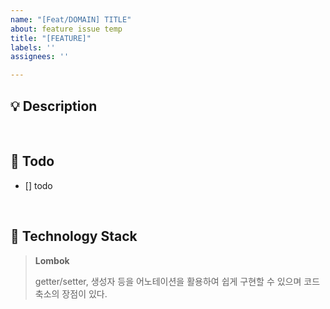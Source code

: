 ```yaml
---
name: "[Feat/DOMAIN] TITLE"
about: feature issue temp
title: "[FEATURE]"
labels: ''
assignees: ''

---
```


## 💡 Description
<!-- 구현할 기능을 다른 팀원이 이해하기 쉽도록 간략히 설명해주세요. 자료 첨부도 좋아요. -->

<br/>

## 🚗 Todo
<!-- 구현할 세부 기능을 적어주세요 -->
- [] todo

<br/>

## 🐶 Technology Stack
<!-- 사용한 라이브러리나 기술을 이유와 함께 적어주세요. -->

> **Lombok**
>
> getter/setter, 생성자 등을 어노테이션을 활용하여 쉽게 구현할 수 있으며 코드축소의 장점이 있다.

<br/>
